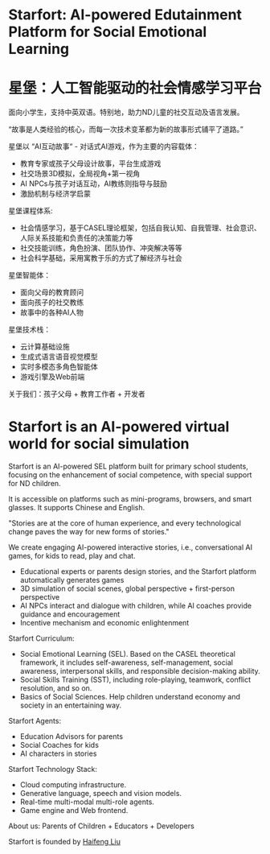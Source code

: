 # Starfort: AI-powered Edutainment Platform for Social Emotional Learning

# 星堡：人工智能驱动的社会情感学习平台

面向小学生，支持中英双语。特别地，助力ND儿童的社交互动及语言发展。

“故事是人类经验的核心，而每一次技术变革都为新的故事形式铺平了道路。”

星堡以 “AI互动故事“ - 对话式AI游戏，作为主要的内容载体：
* 教育专家或孩子父母设计故事，平台生成游戏
* 社交场景3D模拟，全局视角+第一视角
* AI NPCs与孩子对话互动，AI教练则指导与鼓励
* 激励机制与经济学启蒙


星堡课程体系: 
* 社会情感学习，基于CASEL理论框架，包括自我认知、自我管理、社会意识、人际关系技能和负责任的决策能力等
* 社交技能训练，角色扮演、团队协作、冲突解决等等
* 社会科学基础，采用寓教于乐的方式了解经济与社会


星堡智能体：
* 面向父母的教育顾问
* 面向孩子的社交教练
* 故事中的各种AI人物

星堡技术栈：
* 云计算基础设施
* 生成式语言语音视觉模型
* 实时多模态多角色智能体
* 游戏引擎及Web前端

关于我们：孩子父母 + 教育工作者 + 开发者


# Starfort is an AI-powered virtual world for social simulation

Starfort is an AI-powered SEL platform built for primary school students, focusing on the enhancement of social competence, with special support for ND children. 

It is accessible on platforms such as mini-programs, browsers, and smart glasses. It supports Chinese and English.


"Stories are at the core of human experience, and every technological change paves the way for new forms of stories."

We create engaging AI-powered interactive stories, i.e., conversational AI games, for kids to read, play and chat.
* Educational experts or parents design stories, and the Starfort platform automatically generates games
* 3D simulation of social scenes, global perspective + first-person perspective
* AI NPCs interact and dialogue with children, while AI coaches provide guidance and encouragement
* Incentive mechanism and economic enlightenment

Starfort Curriculum:
* Social Emotional Learning (SEL). Based on the CASEL theoretical framework, it includes self-awareness, self-management, social awareness, interpersonal skills, and responsible decision-making ability.
* Social Skills Training (SST), including role-playing, teamwork, conflict resolution, and so on.
* Basics of Social Sciences. Help children understand economy and society in an entertaining way.


Starfort Agents:
* Education Advisors for parents
* Social Coaches for kids
* AI characters in stories


Starfort Technology Stack: 
* Cloud computing infrastructure.
* Generative language, speech and vision models.
* Real-time multi-modal multi-role agents.
* Game engine and Web frontend. 

About us: Parents of Children + Educators + Developers


Starfort is founded by [Haifeng Liu](https://www.linkedin.com/in/haifeng-liu/)
